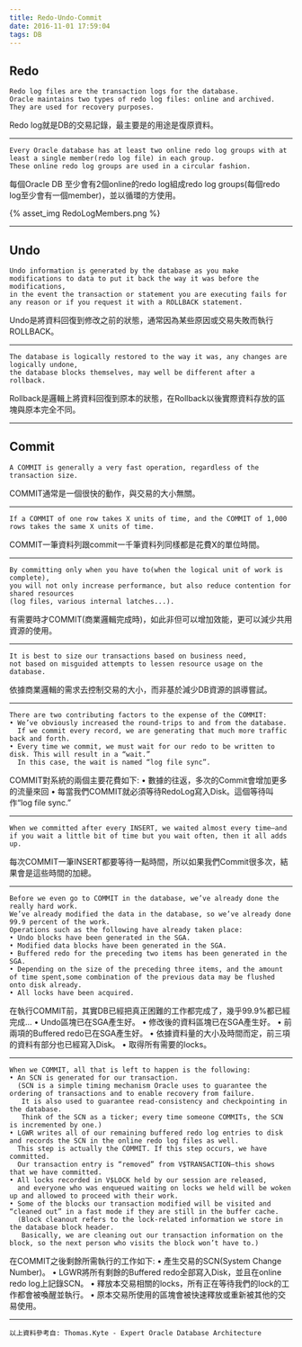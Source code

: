 ```yaml
---
title: Redo-Undo-Commit
date: 2016-11-01 17:59:04
tags: DB
---
```


Redo
---
    Redo log files are the transaction logs for the database.
	Oracle maintains two types of redo log files: online and archived.
	They are used for recovery purposes.
Redo log就是DB的交易記錄，最主要是的用途是復原資料。

---
    Every Oracle database has at least two online redo log groups with at least a single member(redo log file) in each group.
	These online redo log groups are used in a circular fashion.
每個Oracle DB 至少會有2個online的redo log組成redo log groups(每個redo log至少會有一個member)，並以循環的方使用。

{% asset_img RedoLogMembers.png %}

---

Undo
---
    Undo information is generated by the database as you make modifications to data to put it back the way it was before the modifications,
	in the event the transaction or statement you are executing fails for any reason or if you request it with a ROLLBACK statement.
Undo是將資料回復到修改之前的狀態，通常因為某些原因或交易失敗而執行ROLLBACK。

---
    The database is logically restored to the way it was, any changes are logically undone,
	the database blocks themselves, may well be different after a rollback.
Rollback是邏輯上將資料回復到原本的狀態，在Rollback以後實際資料存放的區塊與原本完全不同。
	
---

Commit
---
    A COMMIT is generally a very fast operation, regardless of the transaction size.
COMMIT通常是一個很快的動作，與交易的大小無關。

---
    If a COMMIT of one row takes X units of time, and the COMMIT of 1,000 rows takes the same X units of time.
COMMIT一筆資料列跟commit一千筆資料列同樣都是花費X的單位時間。

---
    By committing only when you have to(when the logical unit of work is complete),
    you will not only increase performance,	but also reduce contention for shared resources
	(log files, various internal latches...).
有需要時才COMMIT(商業邏輯完成時)，如此非但可以增加效能，更可以減少共用資源的使用。

---
    It is best to size our transactions based on business need,
	not based on misguided attempts to lessen resource usage on the database.
依據商業邏輯的需求去控制交易的大小，而非基於減少DB資源的誤導嘗試。

---	
    There are two contributing factors to the expense of the COMMIT:
    • We’ve obviously increased the round-trips to and from the database. 
      If we commit every record, we are generating that much more traffic back and forth.
    • Every time we commit, we must wait for our redo to be written to disk. This will result in a “wait.” 
      In this case, the wait is named “log file sync”.
COMMIT對系統的兩個主要花費如下:
• 數據的往返，多次的Commit會增加更多的流量來回
• 每當我們COMMIT就必須等待RedoLog寫入Disk。這個等待叫作“log file sync.”

---
    When we committed after every INSERT, we waited almost every time—and if you wait a little bit of time but you wait often, then it all adds up.
每次COMMIT一筆INSERT都要等待一點時間，所以如果我們Commit很多次，結果會是這些時間的加總。

---
    Before we even go to COMMIT in the database, we’ve already done the really hard work. 
    We’ve already modified the data in the database, so we’ve already done 99.9 percent of the work. 
    Operations such as the following have already taken place:
    • Undo blocks have been generated in the SGA.
    • Modified data blocks have been generated in the SGA.
    • Buffered redo for the preceding two items has been generated in the SGA.
    • Depending on the size of the preceding three items, and the amount of time spent,some combination of the previous data may be flushed onto disk already.
    • All locks have been acquired.
在執行COMMIT前，其實DB已經把真正困難的工作都完成了，幾乎99.9%都已經完成...
• Undo區塊已在SGA產生好。
• 修改後的資料區塊已在SGA產生好。
• 前兩項的Buffered redo已在SGA產生好。
• 依據資料量的大小及時間而定，前三項的資料有部分也已經寫入Disk。
• 取得所有需要的locks。

---	
    When we COMMIT, all that is left to happen is the following:
    • An SCN is generated for our transaction.
      (SCN is a simple timing mechanism Oracle uses to guarantee the ordering of transactions and to enable recovery from failure.
       It is also used to guarantee read-consistency and checkpointing in the database.
       Think of the SCN as a ticker; every time someone COMMITs, the SCN is incremented by one.)
    • LGWR writes all of our remaining buffered redo log entries to disk and records the SCN in the online redo log files as well.
      This step is actually the COMMIT. If this step occurs, we have committed.
      Our transaction entry is “removed” from V$TRANSACTION—this shows that we have committed.
    • All locks recorded in V$LOCK held by our session are released,
      and everyone who was enqueued waiting on locks we held will be woken up and allowed to proceed with their work.
    • Some of the blocks our transaction modified will be visited and “cleaned out” in a fast mode if they are still in the buffer cache.
      (Block cleanout refers to the lock-related information we store in the database block header.
       Basically, we are cleaning out our transaction information on the block, so the next person who visits the block won’t have to.)
在COMMIT之後剩餘所需執行的工作如下:
• 產生交易的SCN(System Change Number)。
• LGWR將所有剩餘的Buffered redo全部寫入Disk，並且在online redo log上記錄SCN。
• 釋放本交易相關的locks，所有正在等待我們的lock的工作都會被喚醒並執行。
• 原本交易所使用的區塊會被快速釋放或重新被其他的交易使用。

---
    以上資料參考自: Thomas.Kyte - Expert Oracle Database Architecture
